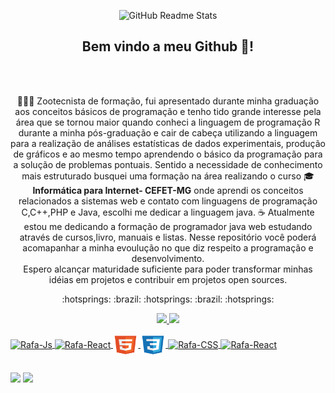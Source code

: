 <p align="center">
 <img src="https://onedrive.live.com/embed?resid=5A8C01FCD0DA3B20%2136677&authkey=%21AGbOLyw8rwA4gV8&width=640&height=640" width="440" height="440" alt="GitHub Readme Stats" />
 <h2 align="center">Bem vindo a meu Github 👋!</h2>
</p>
<br>
<br>
<p align="center">
🧑🏾‍💻 Zootecnista de formação, fui apresentado durante minha graduação aos conceitos básicos de programação e tenho tido grande interesse  pela área que se tornou maior quando conheci a linguagem de programação R durante a minha pós-graduação
e cair de cabeça utilizando a linguagem para a realização de análises estatísticas de dados experimentais, produção de gráficos e ao mesmo tempo aprendendo o básico da programação para a solução de problemas pontuais. Sentido a necessidade de conhecimento mais estruturado
busquei uma formação na área realizando  o curso 🎓 <b>Informática para Internet- CEFET-MG</b> onde aprendi os conceitos relacionados a sistemas web e contato com linguagens de programação C,C++,PHP e Java, escolhi me dedicar a linguagem java.
☕ Atualmente estou me dedicando a formação de programador java web estudando através de cursos,livro, manuais e listas.
 Nesse repositório você poderá acomapanhar a minha evoulução no que diz respeito a programação e desenvolvimento.<br> Espero alcançar maturidade suficiente para poder transformar minhas idéias em projetos e contribuir em projetos open sources. 
</p>
<p align="center">
 :hotsprings: :brazil: :hotsprings: :brazil: :hotsprings:
</p>
<div align="center">
  <a href="https://github.com/Fernando-Souza">
  <img height="160em" src="https://github-readme-stats.vercel.app/api?username=Fernando-Souza&show_icons=true&theme=merko&include_all_commits=true&count_private=true"/>
  <img height="160em" src="https://github-readme-stats.vercel.app/api/top-langs/?username=Fernando-Souza&layout=compact&langs_count=7&theme=merko"/>
</div>
<div style="display: inline_block"><br>
  <img align="center" alt="Rafa-Js" height="30" width="40" src="https://cdn.jsdelivr.net/gh/devicons/devicon/icons/java/java-original-wordmark.svg" />
  <img align="center" alt="Rafa-React" height="30" width="40" src="https://cdn.jsdelivr.net/gh/devicons/devicon/icons/javascript/javascript-original.svg"/>
  <img align="center" alt="Rafa-HTML" height="30" width="40" src="https://raw.githubusercontent.com/devicons/devicon/master/icons/html5/html5-original.svg">
  <img align="center" alt="Rafa-CSS" height="30" width="40" src="https://raw.githubusercontent.com/devicons/devicon/master/icons/css3/css3-original.svg">
  <img align="center" alt="Rafa-CSS" height="30" width="40" src="https://cdn.jsdelivr.net/gh/devicons/devicon/icons/r/r-original.svg" />
  <img align="center" alt="Rafa-React" height="30" width="40" src="https://cdn.jsdelivr.net/gh/devicons/devicon/icons/postgresql/postgresql-original.svg" />
</div>
  
  ##
 
<div> 
<a href="https://tinyurl.com/5y9uh8rv" target="_blank"><img src="https://img.shields.io/badge/WhatsApp-25D366?style=for-the-badge&logo=whatsapp&logoColor=white" target="_blank"></a> 
<a href="https://www.linkedin.com/in/fernandosouza-79726a11b" target="_blank"><img src="https://img.shields.io/badge/-LinkedIn-%230077B5?style=for-the-badge&logo=linkedin&logoColor=white" target="_blank"></a> 
</div>
